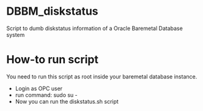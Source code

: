 # DBBM_diskstatus
Script to dumb diskstatus information of a Oracle Baremetal Database system

# How-to run script
You need to run this script as root inside your baremetal database instance.

- Login as OPC user
- run command: sudo su -
- Now you can run the diskstatus.sh script
